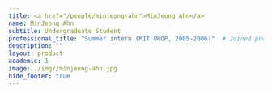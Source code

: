 ```yaml
---
title: <a href="/people/minjeong-ahn">MinJeong Ahn</a>
name: MinJeong Ahn
subtitle: Undergraduate Student
professional_title: "Summer intern (MIT UROP, 2005-2006)"  # Joined professional titles
description: ""
layout: product
academic: 1
image: ./img//minjeong-ahn.jpg
hide_footer: true
---
```

